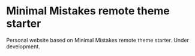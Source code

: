 # Minimal Mistakes remote theme starter

Personal website based on Minimal Mistakes remote theme starter. Under development.
